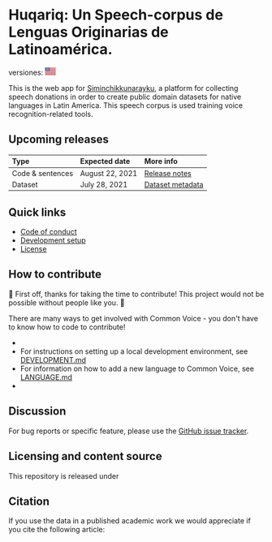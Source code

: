# Huqariq: Un Speech-corpus de Lenguas Originarias de Latinoamérica.

versiones: [<img src='images/US@3x.png?raw=true' width='21' height='15'>](english.md) 

This is the web app for [Siminchikkunarayku](https://www.siminchikkunarayku.pe/), a platform for collecting speech donations in order to create public domain datasets for native languages in Latin America. This speech corpus is used training voice recognition-related tools.

## Upcoming releases

| Type             | Expected date  | More info      |
| :--------------- |:---------------|:---------------|
| Code & sentences | August 22, 2021  | [Release notes]() |
| Dataset          | July 28, 2021 | [Dataset metadata]() |

## Quick links
- [Code of conduct](./docs/CODE_OF_CONDUCT.md)
- [Development setup](./docs/DEVELOPMENT.md)
- [License](./LICENSE)

## How to contribute

🎉 First off, thanks for taking the time to contribute! This project would not be possible without people like you. 🎉

There are many ways to get involved with Common Voice - you don't have to know how to code to contribute!

- 
- For instructions on setting up a local development environment, see [DEVELOPMENT.md](./docs/DEVELOPMENT.md)
- For information on how to add a new language to Common Voice, see [LANGUAGE.md](./docs/LANGUAGE.md)
-

## Discussion

For bug reports or specific feature, please use the [GitHub issue tracker](https://github.com/Siminchik/Huqariq/issues).

## Licensing and content source

This repository is released under

## Citation

If you use the data in a published academic work we would appreciate if you cite the following article:
